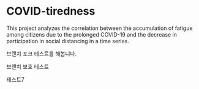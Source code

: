 # COVID-tiredness
This project analyzes the correlation between the accumulation of fatigue among citizens due to the prolonged COVID-19 and the decrease in participation in social distancing in a time series.
  
브랜치 포크 테스트를 해봅니다.

브랜치 보호 테스트

테스트7
